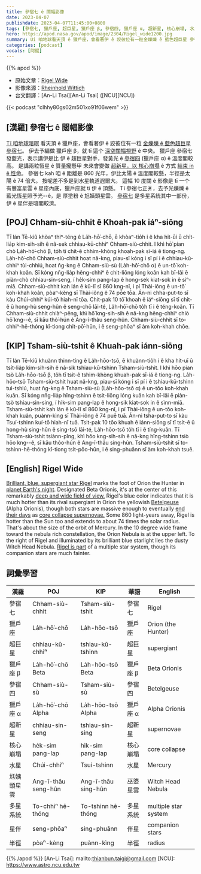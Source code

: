 ```yaml
---
title: 參宿七 ê 闊幅影像
date: 2023-04-07
publishdate: 2023-04-07T11:45:00+0800
tags: [參宿七, 獵戶座, 超巨星, 獵戶座 β, 參宿四, 獵戶座 α, 超新星, 核心崩塌, 水星, 尪姨頭星雲, 多星系統, 星伴, 半徑]
hero: https://apod.nasa.gov/apod/image/2304/Rigel_wide1200.jpg
summary: Ùi 咱地球看天頂 ê 獵戶座，會看著伊 ê 跤彼位有一粒金爍爍 ê 藍色超巨星 參宿七。
categories: [podcast]
vocals: [阿錕]
---
```


{{% apod %}}

- 原始文章：[Rigel Wide](https://apod.nasa.gov/apod/ap230407.html)
- 影像來源：[Rheinhold Wittich](https://www.wittich.com/)
- 台文翻譯：[An-Li Tsai][An-Li Tsai] ([NCU][NCU])

{{< podcast "clhhy80gs02m501xo91f06wem" >}}

## [漢羅] 參宿七 ê 闊幅影像
[Tī 咱地球暗暝][planet Earth's night] 看天頂 ê 獵戶座，會看著伊 ê 跤彼位有一粒 [金爍爍 ê 藍色超巨星 參宿七][Brilliant, blue, supergiant star Rigel]。
伊去予編做 獵戶座 β，就 tī 這个 [深空闊幅視野][deep and wide field of view.] ê 中央。
獵戶座 參宿七 發藍光，表示講伊是比 伊 ê 超巨星對手，發黃光 ê [參宿四][Betelgeuse] (獵戶座 α) ê 溫度閣較高。
是講兩粒恆星 ê 質量攏懸甲 未來會變做 [超新星，以 核心崩塌][core collapse supernovae.] ê 方式 [結束 in ê 性命][end their days]。
參宿七 kah 咱 ê 距離是 860 光年，伊比太陽 ê 溫度閣較懸，半徑是太陽 ê 74 倍大。
按呢差不多是到水星軌道遐爾大。
這幅 10 度闊 ê 影像是 tī 一个有豐富星雲 ê 星座內底，獵戶座就 tī 伊 ê 頂懸。
Tī 參宿七正爿，去予光爍爍 ê 藍光恆星照予光--ê，是 厚塗粉 ê 尪姨頭星雲。
[參宿七][Rigel is part] 是多星系統其中一部份，伊 ê 星伴是暗閣較濟。

## [POJ] Chham-siù-chhit ê Khoah-pak iáⁿ-siōng
Tī lán Tē-kiû khòaⁿ thiⁿ-téng ê La̍h-hō͘-chō, ē khòaⁿ-tio̍h i ê kha hit-ūi ū chi̍t-lia̍p kim-sih-sih ê nâ-sek chhiau-kū-chhiⁿ Chham-siù-chhit.
I khì hō͘ pian chò La̍h-hō͘-chō β, to̍h tī chit-ê chhim-khòng khoah-pak sī-iá ê tiong-ng.
La̍h-hō͘-chō Chham-siù-chhit hoat nâ-kng, piau-sī kóng i sī pí i ê chhiau-kū-chhiⁿ tùi-chhiú, hoat n̂g-kng ê Chham-siù-sù (La̍h-hō͘-chō α) ê un-tō͘ koh-khah koân.
Sī kóng nn̄g-lia̍p hêng-chhiⁿ ê chit-liōng lóng koân kah bī-lâi ē piàn-chò chhiau-sin-seng, í he̍k-sim pang-lap ê hong-sek kiat-sok in ê sìⁿ-miā.
Chham-siù-chhit kah lán ê kū-lī sī 860 kng-nî, i pí Thài-iông ê un-tō͘ koh-khah koân, pòaⁿ-kèng sī Thài-iông ê 74 pōe tōa.
Án-ni chha-put-to sī kàu Chúi-chhiⁿ kúi-tō hiah-nī tōa.
Chit-pak 10 tō͘ khoah ê iáⁿ-siōng sī tī chi̍t-ê ū hong-hù seng-hûn ê seng-chō lāi-té, La̍h-hō͘-chō to̍h tī i ê téng-koân.
Tī Chham-siù-chhit chiàⁿ-pêng, khì hō͘ kng-sih-sih ê nâ-kng hêng-chhiⁿ chiò hō͘ kng--ê, sī kāu thô͘-hún ê Ang-î-thâu seng-hûn.
Chham-siù-chhit sī to-chhiⁿ-hē-thóng kî-tiong chi̍t-pō͘-hūn, i ê seng-phōaⁿ sī àm koh-khah chōe.

## [KIP] Tsham-siù-tshit ê Khuah-pak iánn-siōng
Tī lán Tē-kiû khuànn thinn-tíng ê La̍h-hōo-tsō, ē khuànn-tio̍h i ê kha hit-uī ū tsi̍t-lia̍p kim-sih-sih ê nâ-sik tshiau-kū-tshinn Tsham-siù-tshit.
I khì hōo pian tsò La̍h-hōo-tsō β, to̍h tī tsit-ê tshim-khòng khuah-pak sī-iá ê tiong-ng.
La̍h-hōo-tsō Tsham-siù-tshit huat nâ-kng, piau-sī kóng i sī pí i ê tshiau-kū-tshinn tuì-tshiú, huat n̂g-kng ê Tsham-siù-sù (La̍h-hōo-tsō α) ê un-tōo koh-khah kuân.
Sī kóng nn̄g-lia̍p hîng-tshinn ê tsit-liōng lóng kuân kah bī-lâi ē piàn-tsò tshiau-sin-sing, í hi̍k-sim pang-lap ê hong-sik kiat-sok in ê sìnn-miā.
Tsham-siù-tshit kah lán ê kū-lī sī 860 kng-nî, i pí Thài-iông ê un-tōo koh-khah kuân, puànn-kìng sī Thài-iông ê 74 puē tuā.
Án-ni tsha-put-to sī kàu Tsuí-tshinn kuí-tō hiah-nī tuā.
Tsit-pak 10 tōo khuah ê iánn-siōng sī tī tsi̍t-ê ū hong-hù sing-hûn ê sing-tsō lāi-té, La̍h-hōo-tsō to̍h tī i ê tíng-kuân.
Tī Tsham-siù-tshit tsiànn-pîng, khì hōo kng-sih-sih ê nâ-kng hîng-tshinn tsiò hōo kng--ê, sī kāu thôo-hún ê Ang-î-thâu sing-hûn.
Tsham-siù-tshit sī to-tshinn-hē-thóng kî-tiong tsi̍t-pōo-hūn, i ê sing-phuānn sī àm koh-khah tsuē.

## [English] Rigel Wide
[Brilliant, blue, supergiant star Rigel][Brilliant, blue, supergiant star Rigel] marks the foot of Orion the Hunter in [planet Earth's night][planet Earth's night].
Designated Beta Orionis, it's at the center of this remarkably [deep and wide field of view.][deep and wide field of view.]
Rigel's blue color indicates that it is much hotter than its rival supergiant in Orion the yellowish [Betelgeuse][Betelgeuse] (Alpha Orionis), though both stars are massive enough to eventually [end their days][end their days] as [core collapse supernovae.][core collapse supernovae.]
Some 860 light-years away, Rigel is hotter than the Sun too and extends to about 74 times the solar radius.
That's about the size of the orbit of Mercury.
In the 10 degree wide frame toward the nebula rich constellation, the Orion Nebula is at the upper left.
To the right of Rigel and illuminated by its brilliant blue starlight lies the dusty Witch Head Nebula.
[Rigel is part][Rigel is part] of a multiple star system, though its companion stars are much fainter.


## 詞彙學習

|漢羅|POJ|KIP|華語|English|
|-|-|-|-|-|
|參宿七|Chham-siù-chhit|Tsham-siù-tshit|參宿七|Rigel|
|獵戶座|La̍h-hō͘-chō|La̍h-hōo-tsō|獵戶座|Orion (the Hunter)|
|超巨星|chhiau-kū-chhiⁿ|tshiau-kū-tshinn|超巨星|supergiant|
|獵戶座 β|La̍h-hō͘-chō Beta|La̍h-hōo-tsō Beta|獵戶座 β|Beta Orionis|
|參宿四|Chham-siù-sù|Tsham-siù-sù|參宿四|Betelgeuse|
|獵戶座 α|La̍h-hō͘-chō Alpha|La̍h-hōo-tsō Alpha|獵戶座 α|Alpha Orionis|
|超新星|chhiau-sin-seng|tshiau-sin-sing|超新星|supernovae|
|核心崩塌|he̍k-sim pang-lap|hi̍k-sim pang-lap|核心崩塌|core collapse|
|水星|Chúi-chhiⁿ|Tsuí-tshinn|水星|Mercury|
|尪姨頭星雲|Ang-î-thâu seng-hûn|Ang-î-thâu sing-hûn|巫婆星雲|Witch Head Nebula|
|多星系統|To-chhiⁿ hē-thóng|To-tshinn hē-thóng|多星系統|multiple star system|
|星伴|seng-phōaⁿ|sing-phuānn|伴星|companion stars|
|半徑|pòaⁿ-kèng|puànn-kìng|半徑|radius|

{{% /apod %}}
[An-Li Tsai]: mailto:thianbun.taigi@gmail.com
[NCU]: https://www.astro.ncu.edu.tw

[copyright]: https://apod.nasa.gov/apod/fap/lib/about_apod.html#srapply
[License]: https://creativecommons.org/licenses/by/2.0/

[Brilliant, blue, supergiant star Rigel]:http://stars.astro.illinois.edu/sow/rigel.html
[planet Earth's night]:https://nasa.tumblr.com/post/659138889555050496/discovering-the-universe-through-the-constellation
[deep and wide field of view.]:https://www.wittich.com/?p=9296
[Betelgeuse]:https://apod.nasa.gov/apod/ap200511.html
[end their days]:https://ui.adsabs.harvard.edu/abs/2012ApJ...747..108M/abstract
[core collapse supernovae.]:https://en.wikipedia.org/wiki/Supernova#Core_collapse
[Rigel is part]:https://earthsky.org/brightest-stars/blue-white-rigel-is-orions-brightest-star/
